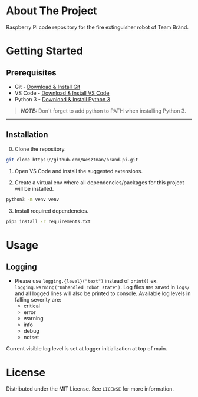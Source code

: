 # About The Project

Raspberry Pi code repository for the fire extinguisher robot of Team Bränd.

<!-- # Built With -->

# Getting Started

## Prerequisites

- Git - [Download & Install Git](https://git-scm.com/)
- VS Code - [Download & Install VS Code](https://code.visualstudio.com/)
- Python 3 - [Download & Install Python 3](https://www.python.org/downloads/)
> **_NOTE:_** Don´t forget to add python to PATH when installing Python 3.
____
## Installation
0. Clone the repository.
```bash
git clone https://github.com/Wesztman/brand-pi.git
```
1. Open VS Code and install the suggested extensions.

2. Create a virtual env where all dependencies/packages for this project will be installed.
```bash
python3 -m venv venv
```
3. Install required dependencies.
```bash
pip3 install -r requirements.txt
```

# Usage

## Logging
- Please use `logging.{level}("text")` instead of `print()` ex. `logging.warning("Unhandled robot state")`. Log files are saved in `logs/` and all logged lines will also be printed to console. Available log levels in falling severity are:
   - critical
   - error
   - warning
   - info
   - debug
   - notset

Current visible log level is set at logger initialization at top of main.
# License
Distributed under the MIT License. See `LICENSE` for more information.
<!-- # Contact -->

<!-- # Acknowledgements -->
